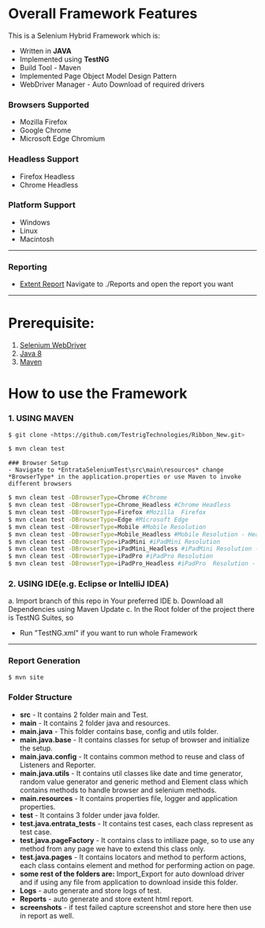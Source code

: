 # Overall Framework Features
This is a Selenium Hybrid Framework which is: 
- Written in **JAVA**
- Implemented using **TestNG**
- Build Tool - Maven
- Implemented Page Object Model Design Pattern
- WebDriver Manager - Auto Download of required drivers

### Browsers Supported
- Mozilla  Firefox
- Google Chrome
- Microsoft Edge Chromium

### Headless Support
- Firefox Headless
- Chrome Headless

### Platform Support
- Windows
- Linux
- Macintosh
---

### Reporting
- [Extent Report](https://www.extentreports.com/docs/versions/4/java/index.html)
Navigate to ./Reports and open the report you want
---

# Prerequisite:
1. [Selenium WebDriver](http://www.seleniumhq.org/) 
2.  [Java 8](https://www.java.com/en/download/)
3. [Maven](https://maven.apache.org/download.cgi?Preferred=ftp://ftp.osuosl.org/pub/apache/) 

# How to use the Framework
### 1. USING MAVEN
```sh
$ git clone <https://github.com/TestrigTechnologies/Ribbon_New.git>
```
```sh
$ mvn clean test
```
```
### Browser Setup
- Navigate to *EntrataSeleniumTest\src\main\resources* change *BrowserType* in the application.properties or use Maven to invoke different browsers
```
```sh
$ mvn clean test -DBrowserType=Chrome #Chrome
$ mvn clean test -DBrowserType=Chrome_Headless #Chrome Headless
$ mvn clean test -DBrowserType=Firefox #Mozilla  Firefox
$ mvn clean test -DBrowserType=Edge #Microsoft Edge
$ mvn clean test -DBrowserType=Mobile #Mobile Resolution
$ mvn clean test -DBrowserType=Mobile_Headless #Mobile Resolution - Headless
$ mvn clean test -DBrowserType=iPadMini #iPadMini Resolution
$ mvn clean test -DBrowserType=iPadMini_Headless #iPadMini Resolution - Headless
$ mvn clean test -DBrowserType=iPadPro #iPadPro Resolution
$ mvn clean test -DBrowserType=iPadPro_Headless #iPadPro  Resolution - Headless
```

### 2. USING IDE(e.g. Eclipse or IntelliJ IDEA)
a. Import branch of this repo in Your preferred IDE
b. Download all Dependencies using Maven Update
c. In the Root folder of the project there is TestNG Suites, so
- Run "TestNG.xml" if you want to run whole Framework
---

### Report Generation
```sh
$ mvn site
```

### Folder Structure
- **src** - It contains 2 folder main and Test.
- **main** - It contains 2 folder java and resources.
- **main.java** - This folder contains base, config and utils folder.
- **main.java.base** - It contains classes for setup of browser and initialize the setup.
- **main.java.config** - It contains common method to reuse and class of Listeners and Reporter.
- **main.java.utils** - It contains util classes like date and time generator, random value generator and generic method and Element class which contains methods to handle browser and selenium methods.
- **main.resources** - It contains properties file, logger and application properties.
- **test** - It contains 3 folder under java folder.
- **test.java.entrata_tests** - It contains test cases, each class represent as test case.
- **test.java.pageFactory** - It contains class to intiliaze page, so to use any method from any page we have to extend this class only.
- **test.java.pages** - It contains locators and method to perform actions, each class contains element and method for performing action on page.
- **some rest of the folders are:** Import_Export for auto download driver and if using any file from application to download inside this folder.
- **Logs** - auto generate and store logs of test.
- **Reports** - auto generate and store extent html report.
- **screenshots** - if test failed capture screenshot and store here then use in report as well.

